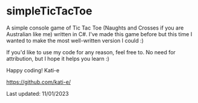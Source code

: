 # simpleTicTacToe
A simple console game of Tic Tac Toe (Naughts and Crosses if you are Australian like me) written in C#. I've made this game before but this time I wanted to make the most well-written version I could :)

If you'd like to use my code for any reason, feel free to. No need for attribution, but I hope it helps you learn :) 

Happy coding! 
Kati-e

https://github.com/kati-e/

Last updated: 11/01/2023
